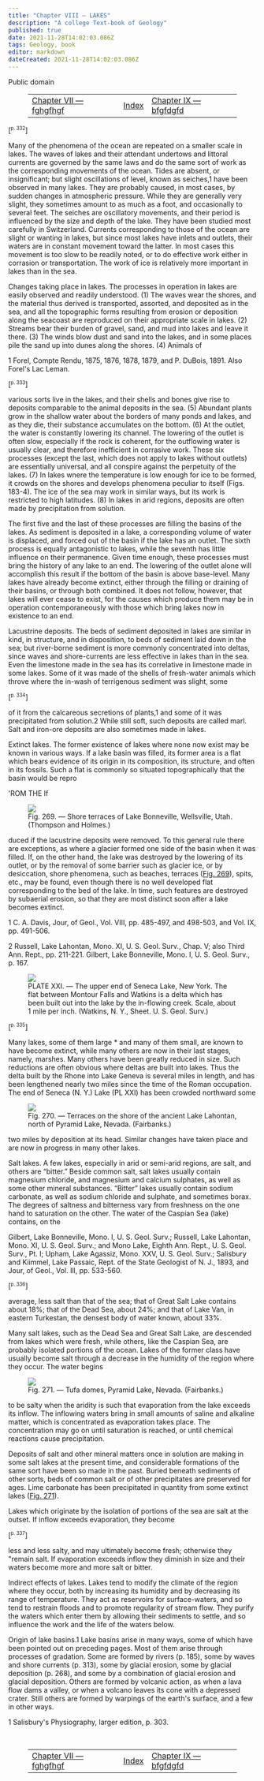 ```yaml
---
title: "Chapter VIII — LAKES"
description: "A college Text-book of Geology"
published: true
date: 2021-11-28T14:02:03.086Z
tags: Geology, book
editor: markdown
dateCreated: 2021-11-28T14:02:03.086Z
---
```


<p class="v-card v-sheet theme--light grey lighten-3 px-2">Public domain</p>

<figure class="table chapter-navigator">
  <table>
    <tbody>
      <tr>
        <td>
        <a href="/en/book/Thomas_C_Chamberlin_and_Rollin_D_Salisbury/A_College_Textbook_of_Geology/7">
          <span class="mdi mdi-arrow-left-drop-circle"></span><span class="pl-2">Chapter VII — fghgfhgf</span>
        </a>
        </td>
        <td>
        <a href="/en/book/Thomas_C_Chamberlin_and_Rollin_D_Salisbury/A_College_Textbook_of_Geology#index">
          <span class="mdi mdi-book-open-variant"></span><span class="pl-2">Index</span>
        </a>
        </td>
        <td>
        <a href="/en/book/Thomas_C_Chamberlin_and_Rollin_D_Salisbury/A_College_Textbook_of_Geology/9">
          <span class="pr-2">Chapter IX — bfgfdgfd</span><span class="mdi mdi-arrow-right-drop-circle"></span>
        </a>
        </td>
      </tr>
    </tbody>
  </table>
</figure>


<span id="p332">[<sup><small>p. 332</small></sup>]</span>

Many of the phenomena of the ocean are repeated on a smaller scale in lakes. The waves of lakes and their attendant undertows and littoral currents are governed by the same laws and do the same sort of work as the corresponding movements of the ocean. Tides are absent, or insignificant; but slight oscillations of level, known as seiches,1 have been observed in many lakes. They are probably caused, in most cases, by sudden changes in atmospheric pressure. While they are generally very slight, they sometimes amount to as much as a foot, and occasionally to several feet. The seiches are oscillatory movements, and their period is influenced by the size and depth of the lake. They have been studied most carefully in Switzerland. Currents corresponding to those of the ocean are slight or wanting in lakes, but since most lakes have inlets and outlets, their waters are in constant movement toward the latter. In most cases this movement is too slow to be readily noted, or to do effective work either in corrasion or transportation. The work of ice is relatively more important in lakes than in the sea.

Changes taking place in lakes. The processes in operation in lakes are easily observed and readily understood. (1) The waves wear the shores, and the material thus derived is transported, assorted, and deposited as in the sea, and all the topographic forms resulting from erosion or deposition along the seacoast are reproduced on their appropriate scale in lakes. (2) Streams bear their burden of gravel, sand, and mud into lakes and leave it there. (3) The winds blow dust and sand into the lakes, and in some places pile the sand up into dunes along the shores. (4) Animals of

1 Forel, Compte Rendu, 1875, 1876, 1878, 1879, and P. DuBois, 1891. Also Forel's Lac Leman.

<span id="p333">[<sup><small>p. 333</small></sup>]</span>

various sorts live in the lakes, and their shells and bones give rise to deposits comparable to the animal deposits in the sea. (5) Abundant plants grow in the shallow water about the borders of many ponds and lakes, and as they die, their substance accumulates on the bottom. (6) At the outlet, the water is constantly lowering its channel. The lowering of the outlet is often slow, especially if the rock is coherent, for the outflowing water is usually clear, and therefore inefficient in corrasive work. These six processes (except the last, which does not apply to lakes without outlets) are essentially universal, and all conspire against the perpetuity of the lakes. (7) In lakes wnere the temperature is low enough for ice to be formed, it crowds on the shores and develops phenomena peculiar to itself (Figs. 183-4). The ice of the sea may work in similar ways, but its work is restricted to high latitudes. (8) In lakes in arid regions, deposits are often made by precipitation from solution.

The first five and the last of these processes are filling the basins of the lakes. As sediment is deposited in a lake, a corresponding volume of water is displaced, and forced out of the basin if the lake has an outlet. The sixth process is equally antagonistic to lakes, while the seventh has little influence on their permanence. Given time enough, these processes must bring the history of any lake to an end. The lowering of the outlet alone will accomplish this result if the bottom of the basin is above base-level. Many lakes have already become extinct, either through the filling or draining of their basins, or through both combined. It does not follow, however, that lakes will ever cease to exist, for the causes which produce them may be in operation contemporaneously with those which bring lakes now in existence to an end.

Lacustrine deposits. The beds of sediment deposited in lakes are similar in kind, in structure, and in disposition, to beds of sediment laid down in the sea; but river-borne sediment is more commonly concentrated into deltas, since waves and shore-currents are less effective in lakes than in the sea. Even the limestone made in the sea has its correlative in limestone made in some lakes. Some of it was made of the shells of fresh-water animals which throve where the in-wash of terrigenous sediment was slight, some


<span id="p334">[<sup><small>p. 334</small></sup>]</span>



of it from the calcareous secretions of plants,1 and some of it was precipitated from solution.2 While still soft, such deposits are called marl. Salt and iron-ore deposits are also sometimes made in lakes.

Extinct lakes. The former existence of lakes where none now exist may be known in various ways. If a lake basin was filled, its former area is a flat which bears evidence of its origin in its composition, its structure, and often in its fossils. Such a flat is commonly so situated topographically that the basin would be repro

'ROM THE If



<figure id="Figure_269" class="image urantiapedia">
<img src="/image/book/Thomas_C_Chamberlin_and_Rollin_D_Salisbury/A_College_Textbook_of_Geology/269.jpg">
<figcaption>Fig. 269. — Shore terraces of Lake Bonneville, Wellsville, Utah. (Thompson and Holmes.) </figcaption>
</figure>



duced if the lacustrine deposits were removed. To this general rule there are exceptions, as where a glacier formed one side of the basin when it was filled. If, on the other hand, the lake was destroyed by the lowering of its outlet, or by the removal of some barrier such as glacier ice, or by desiccation, shore phenomena, such as beaches, terraces ([Fig. 269](#Figure_269)), spits, etc., may be found, even though there is no well developed flat corresponding to the bed of the lake. In time, such features are destroyed by subaerial erosion, so that they are most distinct soon after a lake becomes extinct.

1 C. A. Davis, Jour, of Geol., Vol. VIII, pp. 485-497, and 498-503, and Vol. IX, pp. 491-506.

2 Russell, Lake Lahontan, Mono. XI, U. S. Geol. Surv., Chap. V; also Third Ann. Rept., pp. 211-221. Gilbert, Lake Bonneville, Mono. I, U. S. Geol. Surv., p. 167.


<figure id="Plate_21" class="image urantiapedia">
<img src="/image/book/Thomas_C_Chamberlin_and_Rollin_D_Salisbury/A_College_Textbook_of_Geology/plate_21.jpg">
<figcaption>PLATE XXI. — The upper end of Seneca Lake, New York. The flat between Montour Falls and Watkins is a delta which has been built out into the lake by the in-flowing creek. Scale, about 1 mile per inch. (Watkins, N. Y., Sheet. U. S. Geol. Surv.)</figcaption>
</figure>


<span id="p335">[<sup><small>p. 335</small></sup>]</span>

Many lakes, some of them large * and many of them small, are known to have become extinct, while many others are now in their last stages, namely, marshes. Many others have been greatly reduced in size. Such reductions are often obvious where deltas are built into lakes. Thus the delta built by the Rhone into Lake Geneva is several miles in length, and has been lengthened nearly two miles since the time of the Roman occupation. The end of Seneca (N. Y.) Lake (PL XXI) has been crowded northward some



<figure id="Figure_270" class="image urantiapedia">
<img src="/image/book/Thomas_C_Chamberlin_and_Rollin_D_Salisbury/A_College_Textbook_of_Geology/270.jpg">
<figcaption>Fig. 270. — Terraces on the shore of the ancient Lake Lahontan, north of Pyramid Lake, Nevada. (Fairbanks.) </figcaption>
</figure>

two miles by deposition at its head. Similar changes have taken place and are now in progress in many other lakes.

Salt lakes. A few lakes, especially in arid or semi-arid regions, are salt, and others are “bitter.” Beside common salt, salt lakes usually contain magnesium chloride, and magnesium and calcium sulphates, as well as some other mineral substances. “Bitter” lakes usually contain sodium carbonate, as well as sodium chloride and sulphate, and sometimes borax. The degrees of saltness and bitterness vary from freshness on the one hand to saturation on the other. The water of the Caspian Sea (lake) contains, on the

Gilbert, Lake Bonneville, Mono. I, U. S. Geol. Surv.; Russell, Lake Lahontan, Mono. XI, U. S. Geol. Surv.; and Mono Lake, Eighth Ann. Rept., U. S. Geol. Surv., Pt. I; Upham, Lake Agassiz, Mono. XXV, U. S. Geol. Surv.; Salisbury and Kiimmel, Lake Passaic, Rept. of the State Geologist of N. J., 1893, and Jour, of Geol., Vol. Ill, pp. 533-560.


<span id="p336">[<sup><small>p. 336</small></sup>]</span>



average, less salt than that of the sea; that of Great Salt Lake contains about 18%; that of the Dead Sea, about 24%; and that of Lake Van, in eastern Turkestan, the densest body of water known, about 33%.

Many salt lakes, such as the Dead Sea and Great Salt Lake, are descended from lakes which were fresh, while others, like the Caspian Sea, are probably isolated portions of the ocean. Lakes of the former class have usually become salt through a decrease in the humidity of the region where they occur. The water begins



<figure id="Figure_271" class="image urantiapedia">
<img src="/image/book/Thomas_C_Chamberlin_and_Rollin_D_Salisbury/A_College_Textbook_of_Geology/271.jpg">
<figcaption>Fig. 271. — Tufa domes, Pyramid Lake, Nevada. (Fairbanks.) </figcaption>
</figure>



to be salty when the aridity is such that evaporation from the lake exceeds its inflow. The inflowing waters bring in small amounts of saline and alkaline matter, which is concentrated as evaporation takes place. The concentration may go on until saturation is reached, or until chemical reactions cause precipitation.

Deposits of salt and other mineral matters once in solution are making in some salt lakes at the present time, and considerable formations of the same sort have been so made in the past. Buried beneath sediments of other sorts, beds of common salt or of other precipitates are preserved for ages. Lime carbonate has been precipitated in quantity from some extinct lakes ([Fig. 271](#Figure_271)).

Lakes which originate by the isolation of portions of the sea are salt at the outset. If inflow exceeds evaporation, they become


<span id="p337">[<sup><small>p. 337</small></sup>]</span>

less and less salty, and may ultimately become fresh; otherwise they "remain salt. If evaporation exceeds inflow they diminish in size and their waters become more and more salt or bitter.

Indirect effects of lakes. Lakes tend to modify the climate of the region where they occur, both by increasing its humidity and by decreasing its range of temperature. They act as reservoirs for surface-waters, and so tend to restrain floods and to promote regularity of stream flow. They purify the waters which enter them by allowing their sediments to settle, and so influence the work and the life of the waters below.

Origin of lake basins.1 Lake basins arise in many ways, some of which have been pointed out on preceding pages. Most of them arise through processes of gradation. Some are formed by rivers (p. 185), some by waves and shore currents (p. 313), some by glacial erosion, some by glacial deposition (p. 268), and some by a combination of glacial erosion and glacial deposition. Others are formed by volcanic action, as when a lava flow dams a valley, or when a volcano leaves its cone with a depressed crater. Still others are formed by warpings of the earth's surface, and a few in other ways.

1 Salisbury's Physiography, larger edition, p. 303.

<br>

<figure class="table chapter-navigator">
  <table>
    <tbody>
      <tr>
        <td>
        <a href="/en/book/Thomas_C_Chamberlin_and_Rollin_D_Salisbury/A_College_Textbook_of_Geology/7">
          <span class="mdi mdi-arrow-left-drop-circle"></span><span class="pl-2">Chapter VII — fghgfhgf</span>
        </a>
        </td>
        <td>
        <a href="/en/book/Thomas_C_Chamberlin_and_Rollin_D_Salisbury/A_College_Textbook_of_Geology#index">
          <span class="mdi mdi-book-open-variant"></span><span class="pl-2">Index</span>
        </a>
        </td>
        <td>
        <a href="/en/book/Thomas_C_Chamberlin_and_Rollin_D_Salisbury/A_College_Textbook_of_Geology/9">
          <span class="pr-2">Chapter IX — bfgfdgfd</span><span class="mdi mdi-arrow-right-drop-circle"></span>
        </a>
        </td>
      </tr>
    </tbody>
  </table>
</figure>